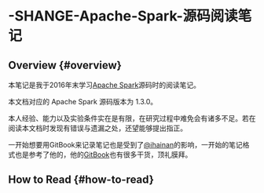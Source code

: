# -SHANGE-Apache-Spark-源码阅读笔记

## Overview {#overview}

本笔记是我于2016年末学习[Apache Spark](http://spark.apache.org/)源码时的阅读笔记。

本文档对应的 Apache Spark 源码版本为 1.3.0。

本人经验、能力以及实验条件实在是有限，在研究过程中难免会有诸多不足。若在阅读本文档时发现有错误与遗漏之处，还望能够提出指正。

一开始想要用GitBook来记录笔记也是受到了[@ihainan](http://github.com/ihainan)的影响，一开始的笔记格式也是参考了他的，他的[GitBook](https://ihainan.gitbooks.io/spark-source-code/content/index.html)也有很多干货，顶礼膜拜。

## How to Read {#how-to-read}



